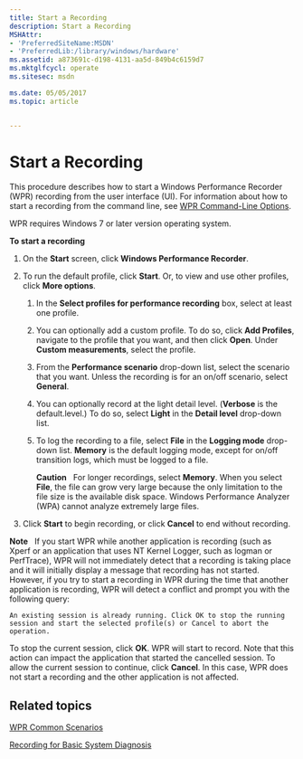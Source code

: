 ```yaml
---
title: Start a Recording
description: Start a Recording
MSHAttr:
- 'PreferredSiteName:MSDN'
- 'PreferredLib:/library/windows/hardware'
ms.assetid: a873691c-d198-4131-aa5d-849b4c6159d7
ms.mktglfcycl: operate
ms.sitesec: msdn

ms.date: 05/05/2017
ms.topic: article


---
```


# Start a Recording


This procedure describes how to start a Windows Performance Recorder (WPR) recording from the user interface (UI). For information about how to start a recording from the command line, see [WPR Command-Line Options](wpr-command-line-options.md).

WPR requires Windows 7 or later version operating system.

**To start a recording**

1.  On the **Start** screen, click **Windows Performance Recorder**.

2.  To run the default profile, click **Start**. Or, to view and use other profiles, click **More options**.

    1.  In the **Select profiles for performance recording** box, select at least one profile.

    2.  You can optionally add a custom profile. To do so, click **Add Profiles**, navigate to the profile that you want, and then click **Open**. Under **Custom measurements**, select the profile.

    3.  From the **Performance scenario** drop-down list, select the scenario that you want. Unless the recording is for an on/off scenario, select **General**.

    4.  You can optionally record at the light detail level. (**Verbose** is the default.level.) To do so, select **Light** in the **Detail level** drop-down list.

    5.  To log the recording to a file, select **File** in the **Logging mode** drop-down list. **Memory** is the default logging mode, except for on/off transition logs, which must be logged to a file.

        **Caution**  
        For longer recordings, select **Memory**. When you select **File**, the file can grow very large because the only limitation to the file size is the available disk space. Windows Performance Analyzer (WPA) cannot analyze extremely large files.

         

3.  Click **Start** to begin recording, or click **Cancel** to end without recording.

**Note**  
If you start WPR while another application is recording (such as Xperf or an application that uses NT Kernel Logger, such as logman or PerfTrace), WPR will not immediately detect that a recording is taking place and it will initially display a message that recording has not started. However, if you try to start a recording in WPR during the time that another application is recording, WPR will detect a conflict and prompt you with the following query:

`An existing session is already running. Click OK to stop the running session and start the selected profile(s) or Cancel to abort the operation.`

To stop the current session, click **OK**. WPR will start to record. Note that this action can impact the application that started the cancelled session. To allow the current session to continue, click **Cancel**. In this case, WPR does not start a recording and the other application is not affected.

 

## Related topics


[WPR Common Scenarios](windows-performance-recorder-common-scenarios.md)

[Recording for Basic System Diagnosis](recording-for-basic-system-diagnosis.md)

 

 







